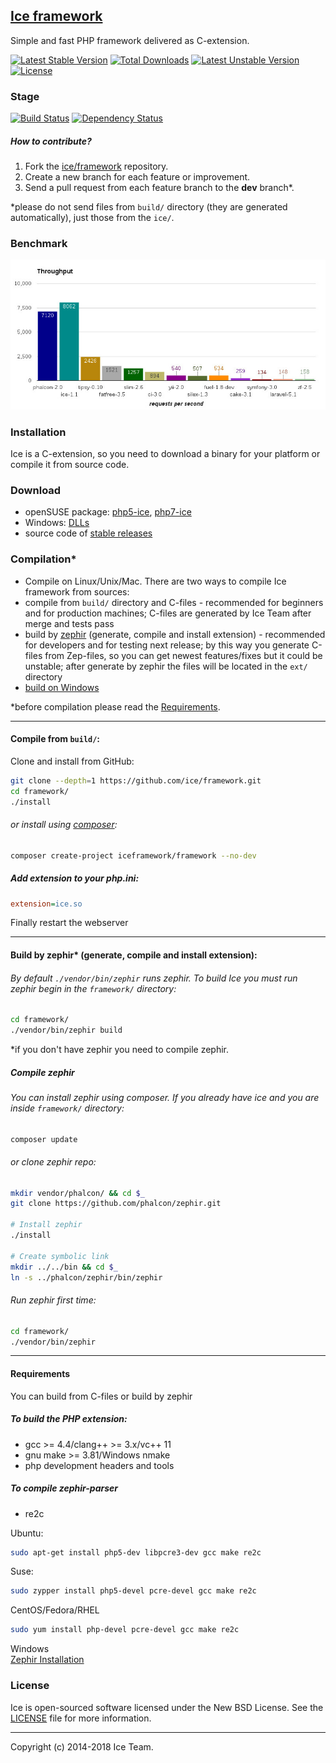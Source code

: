 ## [Ice framework](http://www.iceframework.org)
Simple and fast PHP framework delivered as C-extension.

[![Latest Stable Version](https://poser.pugx.org/iceframework/framework/v/stable.svg)](https://packagist.org/packages/iceframework/framework) [![Total Downloads](https://poser.pugx.org/iceframework/framework/downloads.svg)](https://packagist.org/packages/iceframework/framework) [![Latest Unstable Version](https://poser.pugx.org/iceframework/framework/v/unstable.svg)](https://packagist.org/packages/iceframework/framework) [![License](https://poser.pugx.org/iceframework/framework/license.svg)](https://packagist.org/packages/iceframework/framework)

### Stage
[![Build Status](https://travis-ci.org/ice/framework.svg?branch=dev)](https://travis-ci.org/ice/framework)
[![Dependency Status](https://www.versioneye.com/user/projects/54d4f6963ca0840b19000383/badge.svg?style=flat)](https://www.versioneye.com/user/projects/54d4f6963ca0840b19000383)

##### How to contribute?
1. Fork the [ice/framework](https://github.com/ice/framework) repository.
2. Create a new branch for each feature or improvement.
3. Send a pull request from each feature branch to the **dev** branch*.

*please do not send files from `build/` directory (they are generated automatically), just those from the `ice/`.

### Benchmark
[![RPS](https://raw.githubusercontent.com/ice/website/master/public/img/doc/benchmark.jpg)](http://www.iceframework.org/doc/introduction/benchmark)

### Installation
Ice is a C-extension, so you need to download a binary for your platform or compile it from source code.

### Download
* openSUSE package: [php5-ice](http://software.opensuse.org/package/php5-ice), [php7-ice](http://software.opensuse.org/package/php7-ice)
* Windows: [DLLs](http://www.iceframework.org/info/download)
* source code of [stable releases](https://github.com/ice/framework/releases)

### Compilation*
* Compile on Linux/Unix/Mac. There are two ways to compile Ice framework from sources:
 * compile from `build/` directory and C-files - recommended for beginners and for production machines; C-files are generated by Ice Team after merge and tests pass
 * build by [zephir](https://github.com/ice/zephir) (generate, compile and install extension) - recommended for developers and for testing next release; by this way you generate C-files from Zep-files, so you can get newest features/fixes but it could be unstable; after generate by zephir the files will be located in the `ext/` directory
* [build on Windows](http://www.iceframework.org//doc/introduction/windows)

*before compilation please read the [Requirements](#requirements).

***

#### Compile from `build/`:
Clone and install from GitHub:
```sh
git clone --depth=1 https://github.com/ice/framework.git
cd framework/
./install
```

###### or install using [composer](https://getcomposer.org/):
```sh
composer create-project iceframework/framework --no-dev
```

##### Add extension to your php.ini:
```ini
extension=ice.so
```

Finally restart the webserver

***

#### Build by zephir* (generate, compile and install extension):
###### By default `./vendor/bin/zephir` runs zephir. To build Ice you must run zephir begin in the `framework/` directory:
```sh
cd framework/
./vendor/bin/zephir build
```

*if you don't have zephir you need to compile zephir.

##### Compile zephir
###### You can install zephir using composer. If you already have ice and you are inside `framework/` directory:
```sh
composer update
```

###### or clone zephir repo:
```sh
mkdir vendor/phalcon/ && cd $_
git clone https://github.com/phalcon/zephir.git

# Install zephir
./install

# Create symbolic link
mkdir ../../bin && cd $_
ln -s ../phalcon/zephir/bin/zephir
```

###### Run zephir first time:
```sh
cd framework/
./vendor/bin/zephir
```

***

#### Requirements
You can build from C-files or build by zephir

##### To build the PHP extension:
* gcc >= 4.4/clang++ >= 3.x/vc++ 11
* gnu make >= 3.81/Windows nmake
* php development headers and tools

##### To compile zephir-parser
* re2c

Ubuntu:
```sh
sudo apt-get install php5-dev libpcre3-dev gcc make re2c
```

Suse:
```sh
sudo zypper install php5-devel pcre-devel gcc make re2c
```

CentOS/Fedora/RHEL
```sh
sudo yum install php-devel pcre-devel gcc make re2c
```

Windows  
[Zephir Installation](https://github.com/phalcon/zephir/blob/master/WINDOWS.md)

### License
Ice is open-sourced software licensed under the New BSD License. See the [LICENSE](http://www.iceframework.org/license) file for more information.

***
Copyright (c) 2014-2018 Ice Team.